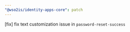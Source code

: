 ```yaml
---
"@wso2is/identity-apps-core": patch
---
```


[fix] fix text customization issue in `password-reset-success`
